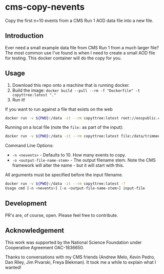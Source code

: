 # cms-copy-nevents
 Copy the first n=10 events from a CMS Run 1 AOD data file into a new file.

## Introduction

Ever need a small example data file from CMS Run 1 from a much larger file? The most common use I've found is when I need to create a small AOD file for testing. This docker container will do the copy for you.

## Usage

1. Download this repo onto a machine that is running docker.
2. Build the image: `docker build --pull --rm -f "Dockerfile" -t copyttree:latest "."`
3. Run it!

If  you want to run against a file that exists on the web

```bash
docker run -v ${PWD}:/data -it --rm copyttree:latest root://eospublic.cern.ch//eos/opendata/cms/MonteCarlo2011/Summer11LegDR/SMHiggsToZZTo4L_M-125_7TeV-powheg15-JHUgenV3-pythia6/AODSIM/PU_S13_START53_LV6-v1/20000/0C74CD5B-4C92-E411-AC34-E0CB4E29C4F7.root
```

Running on a local file (note the `file:` as part of the input):

```bash
docker run -v ${PWD}:/data -it --rm copyttree:latest file:/data/trimmed_file_numEvent10.root
```

Command Line Options:

- `-n <nevents>` - Defaults to 10. How many events to copy.
- `-o <output-file-name-stem>` - The output filename stem. Note the CMS framework will alter the name - but it will start with this.

All arguments must be specified before the input filename.

```bash
docker run -v ${PWD}:/data -it --rm copyttree:latest -?
Usage cmd [-n <nevents>] [-o <output-file-name-stem>] input-file
```

## Development

PR's are, of course, open. Please feel free to contribute.

## Acknowledgement

This work was supported by the National Science Foundation under Cooperative Agreement OAC-1836650.

Thanks to conversations with my CMS friends (Andrew Melo, Kevin Pedro, Dan Riley, Jim Pivarski, Freya Blekman). It took me a while to explain what I wanted!
